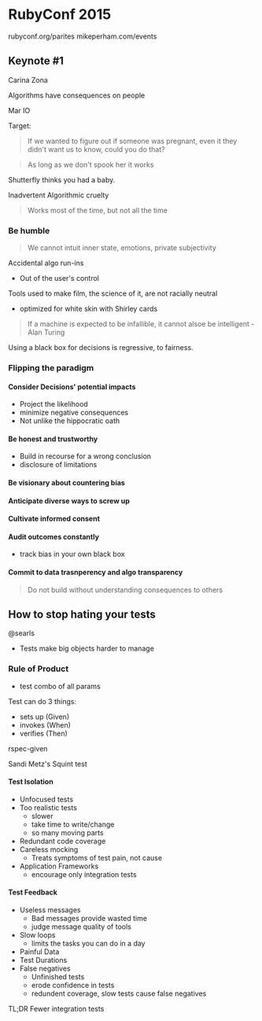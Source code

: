 # RubyConf 2015

rubyconf.org/parites
mikeperham.com/events

## Keynote #1
Carina Zona

Algorithms have consequences on people

Mar IO

Target:
> If we wanted to figure out if someone was pregnant, even it they didn't want us to know, could you do that?

> As long as we don't spook her it works

Shutterfly thinks you had a baby.

Inadvertent Algorithmic cruelty
> Works most of the time, but not all the time

### Be humble
> We cannot intuit inner state, emotions, private subjectivity

Accidental algo run-ins
- Out of the user's control

Tools used to make film, the science of it, are not racially neutral
- optimized for white skin with Shirley cards

>If a machine is expected to be infallible, it cannot alsoe be intelligent - Alan Turing

Using a black box for decisions is regressive, to fairness.

### Flipping the paradigm

#### Consider Decisions' potential impacts
- Project the likelihood
- minimize negative consequences
- Not unlike the hippocratic oath

#### Be honest and trustworthy
- Build in recourse for a wrong conclusion
- disclosure of limitations

#### Be visionary about countering bias

#### Anticipate diverse ways to screw up

#### Cultivate informed consent

#### Audit outcomes constantly
- track bias in your own black box

#### Commit to data trasnperency and algo transparency

>Do not build without understanding consequences to others

## How to stop hating your tests
@searls

- Tests make big objects harder to manage

### Rule of Product
- test combo of all params

Test can do 3 things:
- sets up (Given)
- invokes (When)
- verifies (Then)

rspec-given

Sandi Metz's Squint test

#### Test Isolation
- Unfocused tests
- Too realistic tests
    + slower
    + take time to write/change
    + so many moving parts
- Redundant code coverage
- Careless mocking
    + Treats symptoms of test pain, not cause
- Application Frameworks
    + encourage only integration tests

#### Test Feedback
- Useless messages
    + Bad messages provide wasted time
    + judge message quality of tools
- Slow loops
    + limits the tasks you can do in a day
- Painful Data
- Test Durations
- False negatives
    + Unfinished tests
    + erode confidence in tests
    + redundent coverage, slow tests cause false negatives

TL;DR Fewer integration tests

